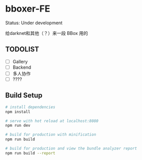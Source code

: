 # bboxer-FE
Status: Under development

给darknet和其他（？）来一段 BBox 用的


## TODOLIST

* [ ] Gallery
* [ ] Backend
* [ ] 多人协作
* [ ] ????

## Build Setup

``` bash
# install dependencies
npm install

# serve with hot reload at localhost:8080
npm run dev

# build for production with minification
npm run build

# build for production and view the bundle analyzer report
npm run build --report
```
